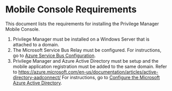 [title]: # (Mobile Console Requirements)
[tags]: # (mobile)
[priority]: # (15001)
# Mobile Console Requirements

This document lists the requirements for installing the Privilege Manager Mobile Console.

1. Privilege Manager must be installed on a Windows Server that is attached to a domain.
1. The Microsoft Service Bus Relay must be configured. For instructions, go to [Azure Service Bus Configuration](../how-to/infrastructure/ms-az-service-bus.md).
1. Privilege Manager and Azure Active Directory must be setup and the mobile application registration must be added to the same domain. Refer to https://azure.microsoft.com/en-us/documentation/articles/active-directory-aadconnect/ For instructions, go to [Configure the Microsoft Azure Active Directory](cfg-azure-ad.md).
